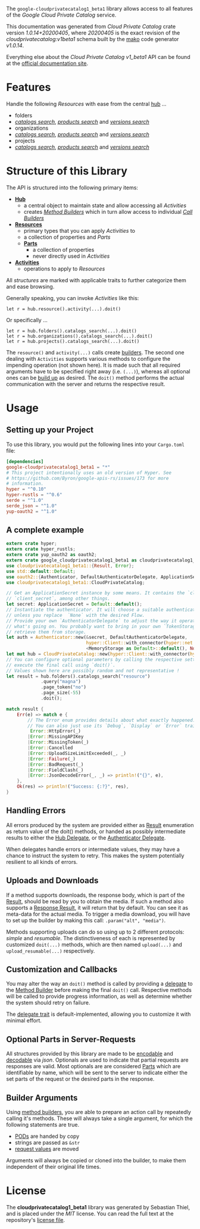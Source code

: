 <!---
DO NOT EDIT !
This file was generated automatically from 'src/mako/api/README.md.mako'
DO NOT EDIT !
-->
The `google-cloudprivatecatalog1_beta1` library allows access to all features of the *Google Cloud Private Catalog* service.

This documentation was generated from *Cloud Private Catalog* crate version *1.0.14+20200405*, where *20200405* is the exact revision of the *cloudprivatecatalog:v1beta1* schema built by the [mako](http://www.makotemplates.org/) code generator *v1.0.14*.

Everything else about the *Cloud Private Catalog* *v1_beta1* API can be found at the
[official documentation site](https://cloud.google.com/private-catalog/).
# Features

Handle the following *Resources* with ease from the central [hub](https://docs.rs/google-cloudprivatecatalog1_beta1/1.0.14+20200405/google_cloudprivatecatalog1_beta1/CloudPrivateCatalog) ... 

* folders
 * [*catalogs search*](https://docs.rs/google-cloudprivatecatalog1_beta1/1.0.14+20200405/google_cloudprivatecatalog1_beta1/api::FolderCatalogSearchCall), [*products search*](https://docs.rs/google-cloudprivatecatalog1_beta1/1.0.14+20200405/google_cloudprivatecatalog1_beta1/api::FolderProductSearchCall) and [*versions search*](https://docs.rs/google-cloudprivatecatalog1_beta1/1.0.14+20200405/google_cloudprivatecatalog1_beta1/api::FolderVersionSearchCall)
* organizations
 * [*catalogs search*](https://docs.rs/google-cloudprivatecatalog1_beta1/1.0.14+20200405/google_cloudprivatecatalog1_beta1/api::OrganizationCatalogSearchCall), [*products search*](https://docs.rs/google-cloudprivatecatalog1_beta1/1.0.14+20200405/google_cloudprivatecatalog1_beta1/api::OrganizationProductSearchCall) and [*versions search*](https://docs.rs/google-cloudprivatecatalog1_beta1/1.0.14+20200405/google_cloudprivatecatalog1_beta1/api::OrganizationVersionSearchCall)
* projects
 * [*catalogs search*](https://docs.rs/google-cloudprivatecatalog1_beta1/1.0.14+20200405/google_cloudprivatecatalog1_beta1/api::ProjectCatalogSearchCall), [*products search*](https://docs.rs/google-cloudprivatecatalog1_beta1/1.0.14+20200405/google_cloudprivatecatalog1_beta1/api::ProjectProductSearchCall) and [*versions search*](https://docs.rs/google-cloudprivatecatalog1_beta1/1.0.14+20200405/google_cloudprivatecatalog1_beta1/api::ProjectVersionSearchCall)




# Structure of this Library

The API is structured into the following primary items:

* **[Hub](https://docs.rs/google-cloudprivatecatalog1_beta1/1.0.14+20200405/google_cloudprivatecatalog1_beta1/CloudPrivateCatalog)**
    * a central object to maintain state and allow accessing all *Activities*
    * creates [*Method Builders*](https://docs.rs/google-cloudprivatecatalog1_beta1/1.0.14+20200405/google_cloudprivatecatalog1_beta1/client::MethodsBuilder) which in turn
      allow access to individual [*Call Builders*](https://docs.rs/google-cloudprivatecatalog1_beta1/1.0.14+20200405/google_cloudprivatecatalog1_beta1/client::CallBuilder)
* **[Resources](https://docs.rs/google-cloudprivatecatalog1_beta1/1.0.14+20200405/google_cloudprivatecatalog1_beta1/client::Resource)**
    * primary types that you can apply *Activities* to
    * a collection of properties and *Parts*
    * **[Parts](https://docs.rs/google-cloudprivatecatalog1_beta1/1.0.14+20200405/google_cloudprivatecatalog1_beta1/client::Part)**
        * a collection of properties
        * never directly used in *Activities*
* **[Activities](https://docs.rs/google-cloudprivatecatalog1_beta1/1.0.14+20200405/google_cloudprivatecatalog1_beta1/client::CallBuilder)**
    * operations to apply to *Resources*

All *structures* are marked with applicable traits to further categorize them and ease browsing.

Generally speaking, you can invoke *Activities* like this:

```Rust,ignore
let r = hub.resource().activity(...).doit()
```

Or specifically ...

```ignore
let r = hub.folders().catalogs_search(...).doit()
let r = hub.organizations().catalogs_search(...).doit()
let r = hub.projects().catalogs_search(...).doit()
```

The `resource()` and `activity(...)` calls create [builders][builder-pattern]. The second one dealing with `Activities` 
supports various methods to configure the impending operation (not shown here). It is made such that all required arguments have to be 
specified right away (i.e. `(...)`), whereas all optional ones can be [build up][builder-pattern] as desired.
The `doit()` method performs the actual communication with the server and returns the respective result.

# Usage

## Setting up your Project

To use this library, you would put the following lines into your `Cargo.toml` file:

```toml
[dependencies]
google-cloudprivatecatalog1_beta1 = "*"
# This project intentionally uses an old version of Hyper. See
# https://github.com/Byron/google-apis-rs/issues/173 for more
# information.
hyper = "^0.10"
hyper-rustls = "^0.6"
serde = "^1.0"
serde_json = "^1.0"
yup-oauth2 = "^1.0"
```

## A complete example

```Rust
extern crate hyper;
extern crate hyper_rustls;
extern crate yup_oauth2 as oauth2;
extern crate google_cloudprivatecatalog1_beta1 as cloudprivatecatalog1_beta1;
use cloudprivatecatalog1_beta1::{Result, Error};
use std::default::Default;
use oauth2::{Authenticator, DefaultAuthenticatorDelegate, ApplicationSecret, MemoryStorage};
use cloudprivatecatalog1_beta1::CloudPrivateCatalog;

// Get an ApplicationSecret instance by some means. It contains the `client_id` and 
// `client_secret`, among other things.
let secret: ApplicationSecret = Default::default();
// Instantiate the authenticator. It will choose a suitable authentication flow for you, 
// unless you replace  `None` with the desired Flow.
// Provide your own `AuthenticatorDelegate` to adjust the way it operates and get feedback about 
// what's going on. You probably want to bring in your own `TokenStorage` to persist tokens and
// retrieve them from storage.
let auth = Authenticator::new(&secret, DefaultAuthenticatorDelegate,
                              hyper::Client::with_connector(hyper::net::HttpsConnector::new(hyper_rustls::TlsClient::new())),
                              <MemoryStorage as Default>::default(), None);
let mut hub = CloudPrivateCatalog::new(hyper::Client::with_connector(hyper::net::HttpsConnector::new(hyper_rustls::TlsClient::new())), auth);
// You can configure optional parameters by calling the respective setters at will, and
// execute the final call using `doit()`.
// Values shown here are possibly random and not representative !
let result = hub.folders().catalogs_search("resource")
             .query("magna")
             .page_token("no")
             .page_size(-55)
             .doit();

match result {
    Err(e) => match e {
        // The Error enum provides details about what exactly happened.
        // You can also just use its `Debug`, `Display` or `Error` traits
         Error::HttpError(_)
        |Error::MissingAPIKey
        |Error::MissingToken(_)
        |Error::Cancelled
        |Error::UploadSizeLimitExceeded(_, _)
        |Error::Failure(_)
        |Error::BadRequest(_)
        |Error::FieldClash(_)
        |Error::JsonDecodeError(_, _) => println!("{}", e),
    },
    Ok(res) => println!("Success: {:?}", res),
}

```
## Handling Errors

All errors produced by the system are provided either as [Result](https://docs.rs/google-cloudprivatecatalog1_beta1/1.0.14+20200405/google_cloudprivatecatalog1_beta1/client::Result) enumeration as return value of
the doit() methods, or handed as possibly intermediate results to either the 
[Hub Delegate](https://docs.rs/google-cloudprivatecatalog1_beta1/1.0.14+20200405/google_cloudprivatecatalog1_beta1/client::Delegate), or the [Authenticator Delegate](https://docs.rs/yup-oauth2/*/yup_oauth2/trait.AuthenticatorDelegate.html).

When delegates handle errors or intermediate values, they may have a chance to instruct the system to retry. This 
makes the system potentially resilient to all kinds of errors.

## Uploads and Downloads
If a method supports downloads, the response body, which is part of the [Result](https://docs.rs/google-cloudprivatecatalog1_beta1/1.0.14+20200405/google_cloudprivatecatalog1_beta1/client::Result), should be
read by you to obtain the media.
If such a method also supports a [Response Result](https://docs.rs/google-cloudprivatecatalog1_beta1/1.0.14+20200405/google_cloudprivatecatalog1_beta1/client::ResponseResult), it will return that by default.
You can see it as meta-data for the actual media. To trigger a media download, you will have to set up the builder by making
this call: `.param("alt", "media")`.

Methods supporting uploads can do so using up to 2 different protocols: 
*simple* and *resumable*. The distinctiveness of each is represented by customized 
`doit(...)` methods, which are then named `upload(...)` and `upload_resumable(...)` respectively.

## Customization and Callbacks

You may alter the way an `doit()` method is called by providing a [delegate](https://docs.rs/google-cloudprivatecatalog1_beta1/1.0.14+20200405/google_cloudprivatecatalog1_beta1/client::Delegate) to the 
[Method Builder](https://docs.rs/google-cloudprivatecatalog1_beta1/1.0.14+20200405/google_cloudprivatecatalog1_beta1/client::CallBuilder) before making the final `doit()` call. 
Respective methods will be called to provide progress information, as well as determine whether the system should 
retry on failure.

The [delegate trait](https://docs.rs/google-cloudprivatecatalog1_beta1/1.0.14+20200405/google_cloudprivatecatalog1_beta1/client::Delegate) is default-implemented, allowing you to customize it with minimal effort.

## Optional Parts in Server-Requests

All structures provided by this library are made to be [encodable](https://docs.rs/google-cloudprivatecatalog1_beta1/1.0.14+20200405/google_cloudprivatecatalog1_beta1/client::RequestValue) and 
[decodable](https://docs.rs/google-cloudprivatecatalog1_beta1/1.0.14+20200405/google_cloudprivatecatalog1_beta1/client::ResponseResult) via *json*. Optionals are used to indicate that partial requests are responses 
are valid.
Most optionals are are considered [Parts](https://docs.rs/google-cloudprivatecatalog1_beta1/1.0.14+20200405/google_cloudprivatecatalog1_beta1/client::Part) which are identifiable by name, which will be sent to 
the server to indicate either the set parts of the request or the desired parts in the response.

## Builder Arguments

Using [method builders](https://docs.rs/google-cloudprivatecatalog1_beta1/1.0.14+20200405/google_cloudprivatecatalog1_beta1/client::CallBuilder), you are able to prepare an action call by repeatedly calling it's methods.
These will always take a single argument, for which the following statements are true.

* [PODs][wiki-pod] are handed by copy
* strings are passed as `&str`
* [request values](https://docs.rs/google-cloudprivatecatalog1_beta1/1.0.14+20200405/google_cloudprivatecatalog1_beta1/client::RequestValue) are moved

Arguments will always be copied or cloned into the builder, to make them independent of their original life times.

[wiki-pod]: http://en.wikipedia.org/wiki/Plain_old_data_structure
[builder-pattern]: http://en.wikipedia.org/wiki/Builder_pattern
[google-go-api]: https://github.com/google/google-api-go-client

# License
The **cloudprivatecatalog1_beta1** library was generated by Sebastian Thiel, and is placed 
under the *MIT* license.
You can read the full text at the repository's [license file][repo-license].

[repo-license]: https://github.com/Byron/google-apis-rsblob/master/LICENSE.md
